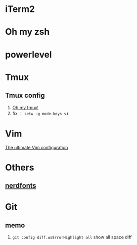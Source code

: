 # iTerm2
# Oh my zsh
# powerlevel
# Tmux
## Tmux config
1. [Oh my tmux!](https://github.com/gpakosz/.tmux)
2. fix ：
   ```setw -g mode-keys vi```
# Vim
[The ultimate Vim configuration](https://github.com/amix/vimrc)
# Others
## [nerdfonts](https://www.nerdfonts.com/)

# Git
## memo
1. ``git config diff.wsErrorHighlight all`` show all space diff


